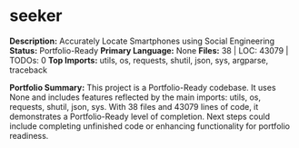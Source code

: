 # seeker

**Description:** Accurately Locate Smartphones using Social Engineering 
**Status:** Portfolio-Ready
**Primary Language:** None
**Files:** 38 | LOC: 43079 | TODOs: 0
**Top Imports:** utils, os, requests, shutil, json, sys, argparse, traceback

**Portfolio Summary:**
This project is a Portfolio-Ready codebase. It uses None and includes features reflected by the main imports: utils, os, requests, shutil, json, sys.
With 38 files and 43079 lines of code, it demonstrates a Portfolio-Ready level of completion.
Next steps could include completing unfinished code or enhancing functionality for portfolio readiness.